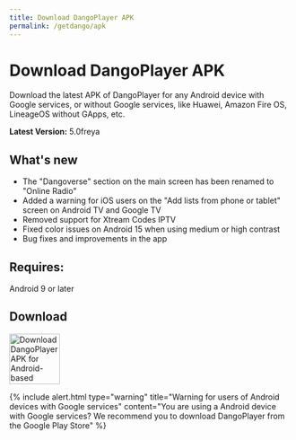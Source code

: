 ```yaml
---
title: Download DangoPlayer APK
permalink: /getdango/apk
---
```

# Download DangoPlayer APK
Download the latest APK of DangoPlayer for any Android device with Google services, or without Google services, like Huawei, Amazon Fire OS, LineageOS without GApps, etc.
 
**Latest Version:** 5.0freya
 
## What's new
- The "Dangoverse" section on the main screen has been renamed to "Online Radio"
- Added a warning for iOS users on the "Add lists from phone or tablet" screen on Android TV and Google TV
- Removed support for Xtream Codes IPTV
- Fixed color issues on Android 15 when using medium or high contrast
- Bug fixes and improvements in the app

## Requires:
Android 9 or later
 
## Download
<a href="https://github.com/brunochanrio/DangoPlayer/releases/download/5.0freya/DangoPlayer_5.0freya.apk"><img alt="Download DangoPlayer APK for Android-based devices" height="90" src="https://brunochanrio.github.io/DangoPlayer/assets/GetAndroidAPK.png"/></a>
 
{% include alert.html type="warning" title="Warning for users of Android devices with Google services" content="You are using a Android device with Google services? We recommend you to download DangoPlayer from the Google Play Store" %}
